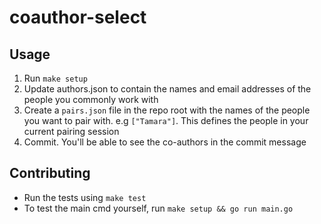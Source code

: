 # coauthor-select

## Usage

1. Run `make setup`
2. Update authors.json to contain the names and email addresses of the people you commonly work with
3. Create a `pairs.json` file in the repo root with the names of the people you want to pair with. e.g `["Tamara"]`. This defines the people in your current pairing session
4. Commit. You'll be able to see the co-authors in the commit message

## Contributing

- Run the tests using `make test`
- To test the main cmd yourself, run `make setup && go run main.go`
